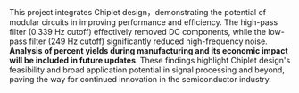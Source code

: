 This project integrates Chiplet design，demonstrating the potential of modular circuits in improving performance and efficiency. 
The high-pass filter (0.339 Hz cutoff) effectively removed DC components, while the low-pass filter (249 Hz cutoff) significantly reduced high-frequency noise. 
__Analysis of percent yields during manufacturing and its economic impact will be included in future updates__.
These findings highlight Chiplet design's feasibility and broad application potential in signal processing and beyond, paving the way for continued innovation in the semiconductor industry.

